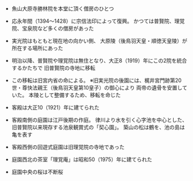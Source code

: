 - 魚山大原寺勝林院を本堂に頂く僧房のひとつ

- 応永年間（1394～1428）に宗信法印によって復興。
かつては普賢院、理覚院、宝泉院など多くの僧房があった

- 実光院はもともと現在地の向かい側、
大原陵（後鳥羽天皇・順徳天皇陵）が所在する場所にあった

- 明治以降、普賢院や理覚院は無住となり、大正8（1919）年にこの2院を統合するかたちで
旧普賢院の寺地に移転

- この移転は旧宮内省の命による。
※旧実光院の後園には、梶井宮門跡第20世・尊快法親王（後鳥羽天皇第10皇子）の御心により
両帝の遺骨を安置していた。
本陵として整備するため、移転を命じた

- 客殿は大正10（1921）年に建てられた

- 客殿南側の庭園は江戸後期の作庭。
律川より水を引く心字池を中心とした、旧普賢院以来現存する池泉観賞式の「契心園」。
築山の松は鶴を、池の島は亀を表す

- 客殿西側の回遊式庭園は旧理覚院の寺地であった

- 庭園西北の茶室「理覚庵」は昭和50（1975）年に建てられた

- 庭園中央の桜は不断桜